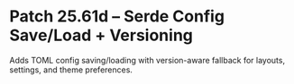 # Patch 25.61d – Serde Config Save/Load + Versioning

Adds TOML config saving/loading with version-aware fallback for layouts, settings, and theme preferences.
